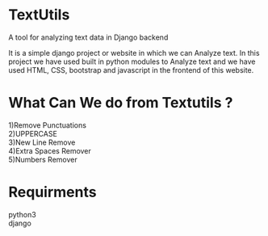 # TextUtils
A tool for analyzing text data in Django backend

It is a simple django project or website in which we can Analyze text.
In this project we have used built in python modules to Analyze text and we have used HTML, CSS, bootstrap and javascript in the frontend of this website.

<h1>What Can We do from Textutils ?</h1>
1)Remove Punctuations<br>
2)UPPERCASE<br>
3)New Line Remove<br>
4)Extra Spaces Remover<br>
5)Numbers Remover

<h1>Requirments</h1>
python3<br>
django<br>
